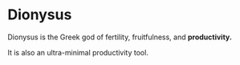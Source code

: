 # Dionysus

Dionysus is the Greek god of fertility, fruitfulness, and **productivity.**

It is also an ultra-minimal productivity tool.


